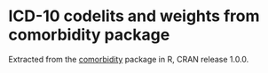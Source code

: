 # ICD-10 codelits and weights from comorbidity package

Extracted from the [comorbidity](https://github.com/ellessenne/comorbidity) package in R, CRAN release 1.0.0. 